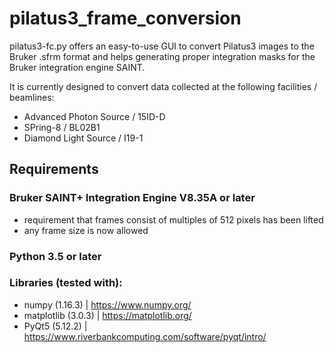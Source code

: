 # pilatus3_frame_conversion

pilatus3-fc.py offers an easy-to-use GUI to convert Pilatus3 images to the Bruker .sfrm format and helps generating proper integration masks for the Bruker integration engine SAINT.

It is currently designed to convert data collected at the following facilities / beamlines:
  - Advanced Photon Source / 15ID-D
  - SPring-8 / BL02B1
  - Diamond Light Source / I19-1

## Requirements

### Bruker SAINT+ Integration Engine V8.35A or later
  - requirement that frames consist of multiples of 512 pixels has been lifted
  - any frame size is now allowed

### Python 3.5 or later

### Libraries (tested with):
  - numpy (1.16.3) | https://www.numpy.org/
  - matplotlib (3.0.3) | https://matplotlib.org/
  - PyQt5 (5.12.2) | https://www.riverbankcomputing.com/software/pyqt/intro/
